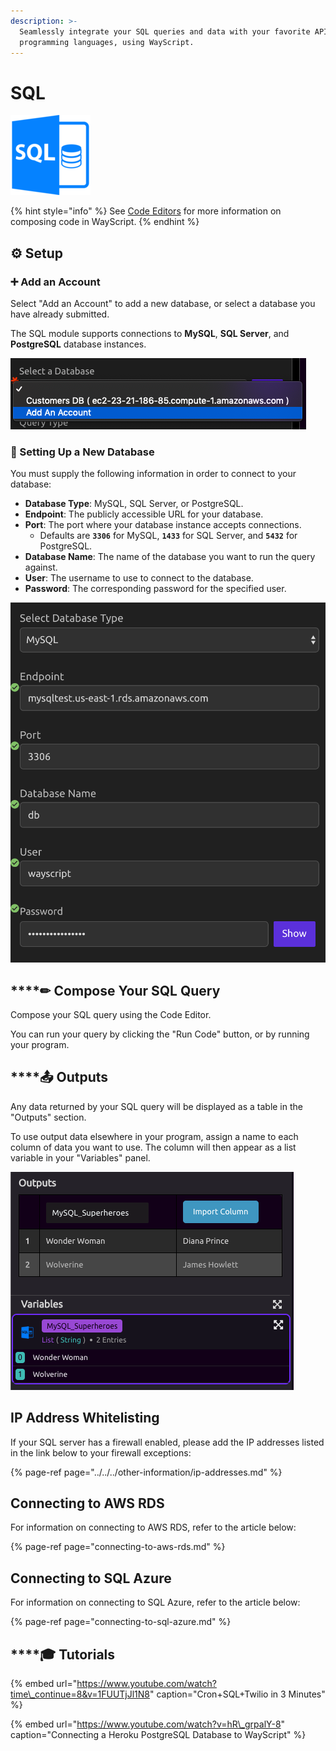 ```yaml
---
description: >-
  Seamlessly integrate your SQL queries and data with your favorite APIs and
  programming languages, using WayScript.
---
```


# SQL

![Run queries against a SQL database.](../../../.gitbook/assets/sql.png)

{% hint style="info" %}
See [Code Editors](../../../getting_started/code-editors.md) for more information on composing code in WayScript.
{% endhint %}

## ⚙ Setup

### ➕ Add an Account

Select "Add an Account" to add a new database, or select a database you have already submitted.

The SQL module supports connections to **MySQL**, **SQL Server**, and **PostgreSQL** database instances.

![Select a Database or Add An Account](../../../.gitbook/assets/add_account.png)

### 🌟 Setting Up a New Database

You must supply the following information in order to connect to your database:

* **Database Type**: MySQL, SQL Server, or PostgreSQL.
* **Endpoint**: The publicly accessible URL for your database.
* **Port**: The port where your database instance accepts connections.
  * Defaults are **`3306`** for MySQL, **`1433`** for SQL Server, and **`5432`** for PostgreSQL.
* **Database Name**: The name of the database you want to run the query against.
* **User**: The username to use to connect to the database.
* **Password**: The corresponding password for the specified user.

![](../../../.gitbook/assets/settings.png)

## \*\*\*\*✏ **Compose Your SQL Query**

Compose your SQL query using the Code Editor.

You can run your query by clicking the "Run Code" button, or by running your program.

## \*\*\*\*📤 **Outputs**

Any data returned by your SQL query will be displayed as a table in the "Outputs" section.

To use output data elsewhere in your program, assign a name to each column of data you want to use. The column will then appear as a list variable in your "Variables" panel.

![](../../../.gitbook/assets/screen-shot-2020-01-23-at-6.32.07-pm.png)

## IP Address Whitelisting

If your SQL server has a firewall enabled, please add the IP addresses listed in the link below to your firewall exceptions:

{% page-ref page="../../../other-information/ip-addresses.md" %}

## Connecting to AWS RDS

For information on connecting to AWS RDS, refer to the article below:

{% page-ref page="connecting-to-aws-rds.md" %}

## Connecting to SQL Azure

For information on connecting to SQL Azure, refer to the article below:

{% page-ref page="connecting-to-sql-azure.md" %}

## \*\*\*\*🎓 **Tutorials**

{% embed url="https://www.youtube.com/watch?time\_continue=8&v=1FUUTjJl1N8" caption="Cron+SQL+Twilio in 3 Minutes" %}

{% embed url="https://www.youtube.com/watch?v=hR\_grpalY-8" caption="Connecting a Heroku PostgreSQL Database to WayScript" %}

